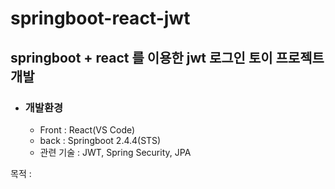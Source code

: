 # springboot-react-jwt

springboot + react 를 이용한 jwt 로그인 토이 프로젝트 개발
-------------

* ### 개발환경 
  * Front : React(VS Code)
  * back : Springboot 2.4.4(STS)
  * 관련 기술 : JWT, Spring Security, JPA 

목적 : 
